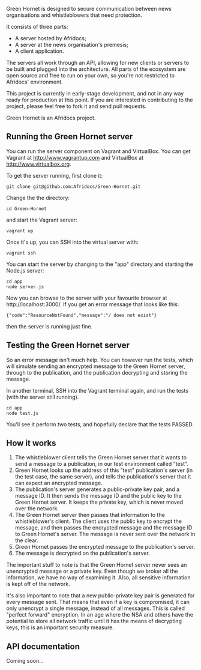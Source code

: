 Green Hornet is designed to secure communication between news organisations and whistleblowers that need protection. 

It consists of three parts: 
- A server hosted by Afridocs;
- A server at the news organisation's premesis;
- A client application.

The servers all work through an API, allowing for new clients or servers to be built and plugged into the architecture. All parts of the ecosystem are open source and free to run on your own, so you're not restricted to Afridocs' environment.

This project is currently in early-stage development, and not in any way ready for production at this point. If you are interested in contributing to the project, please feel free to fork it and send pull requests.

Green Hornet is an Afridocs project.

## Running the Green Hornet server

You can run the server component on Vagrant and VirtualBox. You can get Vagrant at http://www.vagrantup.com and VirtualBox at http://www.virtualbox.org. 

To get the server running, first clone it:

	git clone git@github.com:Afridocs/Green-Hornet.git

Change the the directory:
	
	cd Green-Hornet

and start the Vagrant server:

	vagrant up

Once it's up, you can SSH into the virtual server with:

	vagrant ssh

You can start the server by changing to the "app" directory and starting the Node.js server:

	cd app
	node server.js

Now you can browse to the server with your favourite browser at http://localhost:3000/. If you get an error message that looks like this: 

	{"code":"ResourceNotFound","message":"/ does not exist"}

then the server is running just fine. 

## Testing the Green Hornet server

So an error message isn't much help. You can however run the tests, which will simulate sending an encrypted message to the Green Hornet server, through to the publication, and the publication decrypting and storing the message. 

In another terminal, SSH into the Vagrant terminal again, and run the tests (with the server still running).

	cd app
	node test.js

You'll see it perform two tests, and hopefully declare that the tests PASSED.

## How it works

1. The whistleblower client tells the Green Hornet server that it wants to send a message to a publication, in our test environment called "test".
2. Green Hornet looks up the address of this "test" publication's server (in the test case, the same server), and tells the publication's server that it can expect an encrypted message.
3. The publication's server generates a public-private key pair, and a message ID. It then sends the message ID and the public key to the Green Hornet server. It keeps the private key, which is never moved over the network.
4. The Green Hornet server then passes that information to the whistleblower's client. The client uses the public key to encrypt the message, and then passes the encrypted message and the message ID to Green Hornet's server. The message is never sent over the network in the clear.
5. Green Hornet passes the encrypted message to the publication's server.
6. The message is decrypted on the publication's server.

The important stuff to note is that the Green Hornet server never sees an unencrypted message or a private key. Even though we broker all the information, we have no way of examining it. Also, all sensitive information is kept off of the network. 

It's also important to note that a new public-private key pair is generated for every message sent. That means that even if a key is compromised, it can only unencrypt a single message, instead of all messages. This is called "perfect forward" encryption. In an age where the NSA and others have the potential to store all network traffic until it has the means of decrypting keys, this is an important security measure.

## API documentation

Coming soon...